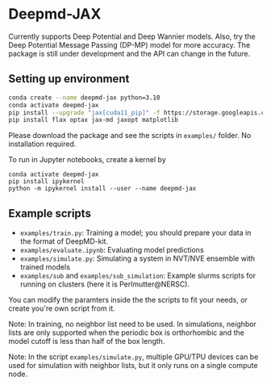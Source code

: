 # Deepmd-JAX

Currently supports Deep Potential and Deep Wannier models.  Also, try the Deep Potential Message Passing (DP-MP) model for more accuracy. The package is still under development and the API can change in the future.

## Setting up environment
```bash
conda create --name deepmd-jax python=3.10
conda activate deepmd-jax 
pip install --upgrade "jax[cuda11_pip]" -f https://storage.googleapis.com/jax-releases/jax_cuda_releases.html
pip install flax optax jax-md jaxopt matplotlib
```
Please download the package and see the scripts in `examples/` folder. No installation required. 

To run in Jupyter notebooks, create a kernel by
```
conda activate deepmd-jax 
pip install ipykernel
python -m ipykernel install --user --name deepmd-jax
```

## Example scripts
- `examples/train.py`: Training a model; you should prepare your data in the format of DeepMD-kit.
- `examples/evaluate.ipynb`: Evaluating model predictions
- `examples/simulate.py`: Simulating a system in NVT/NVE ensemble with trained models
- `examples/sub` and `examples/sub_simulation`: Example slurms scripts for running on clusters (here it is Perlmutter@NERSC).

You can modify the paramters inside the the scripts to fit your needs, or create you're own script from it.

Note: In training, no neighbor list need to be used. In simulations, neighbor lists are only supported when the periodic box is orthorhombic and the model cutoff is less than half of the box length. 

Note: In the script `examples/simulate.py`, multiple GPU/TPU devices can be used for simulation with neighbor lists, but it only runs on a single compute node.